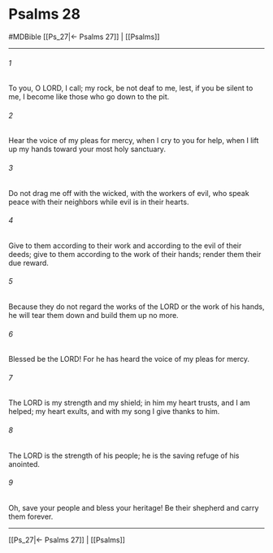 # Psalms 28
#MDBible
[[Ps_27|← Psalms 27]] | [[Psalms]]

***

###### 1 
To you, O LORD, I call; my rock, be not deaf to me, lest, if you be silent to me, I become like those who go down to the pit. 

###### 2 
Hear the voice of my pleas for mercy, when I cry to you for help, when I lift up my hands toward your most holy sanctuary. 

###### 3 
Do not drag me off with the wicked, with the workers of evil, who speak peace with their neighbors while evil is in their hearts. 

###### 4 
Give to them according to their work and according to the evil of their deeds; give to them according to the work of their hands; render them their due reward. 

###### 5 
Because they do not regard the works of the LORD or the work of his hands, he will tear them down and build them up no more. 

###### 6 
Blessed be the LORD! For he has heard the voice of my pleas for mercy. 

###### 7 
The LORD is my strength and my shield; in him my heart trusts, and I am helped; my heart exults, and with my song I give thanks to him. 

###### 8 
The LORD is the strength of his people; he is the saving refuge of his anointed. 

###### 9 
Oh, save your people and bless your heritage! Be their shepherd and carry them forever. 

***

[[Ps_27|← Psalms 27]] | [[Psalms]]
